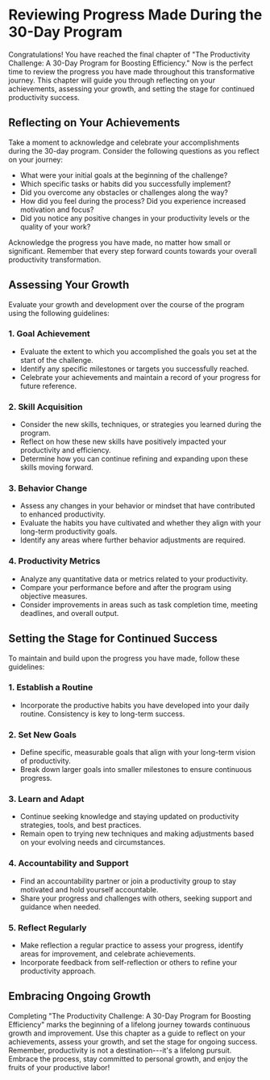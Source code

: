 Reviewing Progress Made During the 30-Day Program
=============================================================

Congratulations! You have reached the final chapter of "The Productivity Challenge: A 30-Day Program for Boosting Efficiency." Now is the perfect time to review the progress you have made throughout this transformative journey. This chapter will guide you through reflecting on your achievements, assessing your growth, and setting the stage for continued productivity success.

Reflecting on Your Achievements
-------------------------------

Take a moment to acknowledge and celebrate your accomplishments during the 30-day program. Consider the following questions as you reflect on your journey:

* What were your initial goals at the beginning of the challenge?
* Which specific tasks or habits did you successfully implement?
* Did you overcome any obstacles or challenges along the way?
* How did you feel during the process? Did you experience increased motivation and focus?
* Did you notice any positive changes in your productivity levels or the quality of your work?

Acknowledge the progress you have made, no matter how small or significant. Remember that every step forward counts towards your overall productivity transformation.

Assessing Your Growth
---------------------

Evaluate your growth and development over the course of the program using the following guidelines:

### 1. Goal Achievement

* Evaluate the extent to which you accomplished the goals you set at the start of the challenge.
* Identify any specific milestones or targets you successfully reached.
* Celebrate your achievements and maintain a record of your progress for future reference.

### 2. Skill Acquisition

* Consider the new skills, techniques, or strategies you learned during the program.
* Reflect on how these new skills have positively impacted your productivity and efficiency.
* Determine how you can continue refining and expanding upon these skills moving forward.

### 3. Behavior Change

* Assess any changes in your behavior or mindset that have contributed to enhanced productivity.
* Evaluate the habits you have cultivated and whether they align with your long-term productivity goals.
* Identify any areas where further behavior adjustments are required.

### 4. Productivity Metrics

* Analyze any quantitative data or metrics related to your productivity.
* Compare your performance before and after the program using objective measures.
* Consider improvements in areas such as task completion time, meeting deadlines, and overall output.

Setting the Stage for Continued Success
---------------------------------------

To maintain and build upon the progress you have made, follow these guidelines:

### 1. Establish a Routine

* Incorporate the productive habits you have developed into your daily routine. Consistency is key to long-term success.

### 2. Set New Goals

* Define specific, measurable goals that align with your long-term vision of productivity.
* Break down larger goals into smaller milestones to ensure continuous progress.

### 3. Learn and Adapt

* Continue seeking knowledge and staying updated on productivity strategies, tools, and best practices.
* Remain open to trying new techniques and making adjustments based on your evolving needs and circumstances.

### 4. Accountability and Support

* Find an accountability partner or join a productivity group to stay motivated and hold yourself accountable.
* Share your progress and challenges with others, seeking support and guidance when needed.

### 5. Reflect Regularly

* Make reflection a regular practice to assess your progress, identify areas for improvement, and celebrate achievements.
* Incorporate feedback from self-reflection or others to refine your productivity approach.

Embracing Ongoing Growth
------------------------

Completing "The Productivity Challenge: A 30-Day Program for Boosting Efficiency" marks the beginning of a lifelong journey towards continuous growth and improvement. Use this chapter as a guide to reflect on your achievements, assess your growth, and set the stage for ongoing success. Remember, productivity is not a destination---it's a lifelong pursuit. Embrace the process, stay committed to personal growth, and enjoy the fruits of your productive labor!

